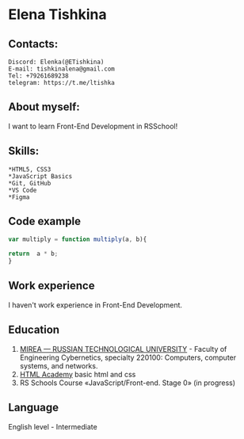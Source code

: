 # Elena Tishkina

## Contacts:

    Discord: Elenka(@ETishkina)
    E-mail: tishkinalena@gmail.com
    Tel: +79261689238
    telegram: https://t.me/ltishka

## About myself:

I want to learn Front-End Development in RSSchool!  

## Skills:

    *HTML5, CSS3
    *JavaScript Basics
    *Git, GitHub
    *VS Code
    *Figma


## Code example
```javascript
var multiply = function multiply(a, b){

return  a * b;
}
```

## Work experience

I haven't work experience in Front-End Development.

## Education

1. [MIREA — RUSSIAN TECHNOLOGICAL UNIVERSITY](https://english.mirea.ru/) - Faculty of Engineering Cybernetics, specialty 220100: Computers, computer systems, and networks.
2. [HTML Academy](https://htmlacademy.ru/) basic html and css
3. RS Schools Course «JavaScript/Front-end. Stage 0» (in progress)

## Language

English level - Intermediate